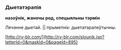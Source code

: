 ### Дыетатэрапія
**назоўнік, жаночы род, спецыяльны тэрмін**

Лячэнне дыетай. || прыметнік: дыетатэрапеўтычны.

<a rel="author">[http://rv-blr.com/](http://rv-blr.com/slounik.jsp?letterId=0&maskId=0&pageId=895)</a>
